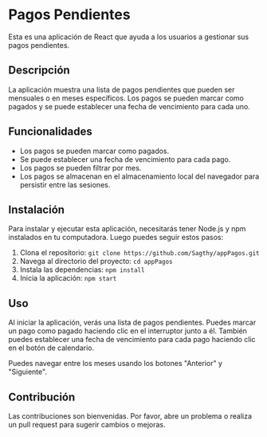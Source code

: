 # Pagos Pendientes

Esta es una aplicación de React que ayuda a los usuarios a gestionar sus pagos pendientes.

## Descripción

La aplicación muestra una lista de pagos pendientes que pueden ser mensuales o en meses específicos. Los pagos se pueden marcar como pagados y se puede establecer una fecha de vencimiento para cada uno.

## Funcionalidades

- Los pagos se pueden marcar como pagados.
- Se puede establecer una fecha de vencimiento para cada pago.
- Los pagos se pueden filtrar por mes.
- Los pagos se almacenan en el almacenamiento local del navegador para persistir entre las sesiones.

## Instalación

Para instalar y ejecutar esta aplicación, necesitarás tener Node.js y npm instalados en tu computadora. Luego puedes seguir estos pasos:

1. Clona el repositorio: `git clone https://github.com/Sagthy/appPagos.git`
2. Navega al directorio del proyecto: `cd appPagos`
3. Instala las dependencias: `npm install`
4. Inicia la aplicación: `npm start`

## Uso

Al iniciar la aplicación, verás una lista de pagos pendientes. Puedes marcar un pago como pagado haciendo clic en el interruptor junto a él. También puedes establecer una fecha de vencimiento para cada pago haciendo clic en el botón de calendario.

Puedes navegar entre los meses usando los botones "Anterior" y "Siguiente".

## Contribución

Las contribuciones son bienvenidas. Por favor, abre un problema o realiza un pull request para sugerir cambios o mejoras.
